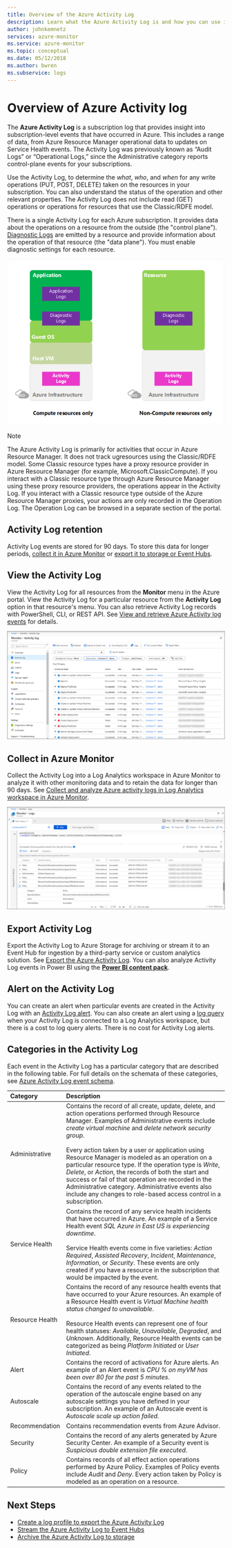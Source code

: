 ```yaml
---
title: Overview of the Azure Activity Log
description: Learn what the Azure Activity Log is and how you can use it to understand events occurring within your Azure subscription.
author: johnkemnetz
services: azure-monitor
ms.service: azure-monitor
ms.topic: conceptual
ms.date: 05/12/2018
ms.author: bwren
ms.subservice: logs
---
```

# Overview of Azure Activity log

The **Azure Activity Log** is a subscription log that provides insight into subscription-level events that have occurred in Azure. This includes a range of data, from Azure Resource Manager operational data to updates on Service Health events. The Activity Log was previously known as “Audit Logs” or “Operational Logs,” since the Administrative category reports control-plane events for your subscriptions. 

Use the Activity Log, to determine the _what_, _who_, and _when_ for any write operations (PUT, POST, DELETE) taken on the resources in your subscription. You can also understand the status of the operation and other relevant properties. The Activity Log does not include read (GET) operations or operations for resources that use the Classic/RDFE model.

There is a single Activity Log for each Azure subscription. It provides data about the operations on a resource from the outside (the "control plane"). [Diagnostic Logs](diagnostic-logs-overview.md) are emitted by a resource and provide information about the operation of that resource (the "data plane"). You must enable diagnostic settings for each resource.

![Activity Logs compared to Diagnostic logs](./media/activity-logs-overview/Activity_Log_vs_other_logs_v5.png)


> [!NOTE]
> The Azure Activity Log is primarily for activities that occur in Azure Resource Manager. It does not track ugresources using the Classic/RDFE model. Some Classic resource types have a proxy resource provider in Azure Resource Manager (for example, Microsoft.ClassicCompute). If you interact with a Classic resource type through Azure Resource Manager using these proxy resource providers, the operations appear in the Activity Log. If you interact with a Classic resource type outside of the Azure Resource Manager proxies, your actions are only recorded in the Operation Log. The Operation Log can be browsed in a separate section of the portal.

## Activity Log retention
Activity Log events are stored for 90 days. To store this data for longer periods, [collect it in Azure Monitor](activity-log-collect.md) or [export it to storage or Event Hubs](activity-log-export.md).

## View the Activity Log
View the Activity Log for all resources from the **Monitor** menu in the Azure portal. View the Activity Log for a particular resource from the **Activity Log** option in that resource's menu. You can also retrieve Activity Log records with PowerShell, CLI, or REST API.  See [View and retrieve Azure Activity log events](activity-log-view.md) for details.

![View Activity Log](./media/activity-logs-overview/view-activity-log.png)

## Collect in Azure Monitor
Collect the Activity Log into a Log Analytics workspace in Azure Monitor to analyze it with other monitoring data and to retain the data for longer than 90 days. See [Collect and analyze Azure activity logs in Log Analytics workspace in Azure Monitor](activity-log-collect.md).

![Query Activity Log](./media/activity-logs-overview/query-activity-log.png)

## Export Activity Log
Export the Activity Log to Azure Storage for archiving or stream it to an Event Hub for ingestion by a third-party service or custom analytics solution. See [Export the Azure Activity Log](activity-log-export.md). You can also analyze Activity Log events in Power BI using the [**Power BI content pack**](https://powerbi.microsoft.com/documentation/powerbi-content-pack-azure-audit-logs/).

## Alert on the Activity Log
You can create an alert when particular events are created in the Activity Log with an [Activity Log alert](activity-log-alerts.md). You can also create an alert using a [log query](alerts-log-query.md) when your Activity Log is connected to a Log Analytics workspace, but there is a cost to log query alerts. There is no cost for Activity Log alerts.

## Categories in the Activity Log
Each event in the Activity Log has a particular category that are described in the following table. For full details on the schemata of these categories, see [Azure Activity Log event schema](activity-log-schema.md). 

| Category | Description |
|:---|:---|
| Administrative | Contains the record of all create, update, delete, and action operations performed through Resource Manager. Examples of Administrative events include _create virtual machine_ and _delete network security group_.<br><br>Every action taken by a user or application using Resource Manager is modeled as an operation on a particular resource type. If the operation type is _Write_, _Delete_, or _Action_, the records of both the start and success or fail of that operation are recorded in the Administrative category. Administrative events also include any changes to role-based access control in a subscription. |
| Service Health | Contains the record of any service health incidents that have occurred in Azure. An example of a Service Health event _SQL Azure in East US is experiencing downtime_. <br><br>Service Health events come in five varieties: _Action Required_, _Assisted Recovery_, _Incident_, _Maintenance_, _Information_, or _Security_. These events are only created if you have a resource in the subscription that would be impacted by the event.
| Resource Health | Contains the record of any resource health events that have occurred to your Azure resources. An example of a Resource Health event is _Virtual Machine health status changed to unavailable_.<br><br>Resource Health events can represent one of four health statuses: _Available_, _Unavailable_, _Degraded_, and _Unknown_. Additionally, Resource Health events can be categorized as being _Platform Initiated_ or _User Initiated_. |
| Alert | Contains the record of activations for Azure alerts. An example of an Alert event is _CPU % on myVM has been over 80 for the past 5 minutes_.|
| Autoscale | Contains the record of any events related to the operation of the autoscale engine based on any autoscale settings you have defined in your subscription. An example of an Autoscale event is _Autoscale scale up action failed_. |
| Recommendation | Contains recommendation events from Azure Advisor. |
| Security | Contains the record of any alerts generated by Azure Security Center. An example of a Security event is _Suspicious double extension file executed_. |
| Policy | Contains records of all effect action operations performed by Azure Policy. Examples of Policy events include _Audit_ and _Deny_. Every action taken by Policy is modeled as an operation on a resource. |


## Next Steps

* [Create a log profile to export the Azure Activity Log](activity-log-export.md)
* [Stream the Azure Activity Log to Event Hubs](activity-logs-stream-event-hubs.md)
* [Archive the Azure Activity Log to storage](archive-activity-log.md)

